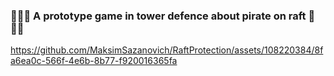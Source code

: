 ### 🌊🏴‍☠️ A prototype game in tower defence about pirate on raft 🌊🏴‍☠️

https://github.com/MaksimSazanovich/RaftProtection/assets/108220384/8fa6ea0c-566f-4e6b-8b77-f920016365fa

